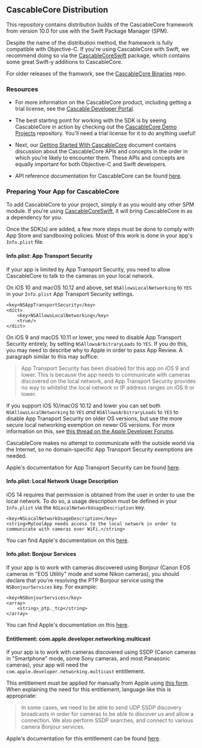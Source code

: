 ## CascableCore Distribution

This repository contains distribution builds of the CascableCore framework from version 10.0 for use with the Swift Package Manager (SPM).

Despite the name of the distribution method, the framework is fully compatible with Objective-C. If you're using CascableCore with Swift, we recommend doing so via the [CascableCoreSwift](https://github.com/cascable/cascablecore-swift) package, which contains some great Swift-y additions to CascableCore.

For older releases of the framwork, see the [CascableCore Binaries](https://github.com/Cascable/cascablecore-binaries) repo.

### Resources

- For more information on the CascableCore product, including getting a trial license, see the [Cascable Developer Portal](https://developer.cascable.se/).

- The best starting point for working with the SDK is by seeing CascableCore in action by checking out the [CascableCore Demo Projects](https://github.com/Cascable/cascablecore-demo) repository. You'll need a trial license for it to do anything useful!

- Next, our [Getting Started With CascableCore](https://github.com/Cascable/cascablecore-demo/blob/master/Getting%20Started%20With%20CascableCore.md) document contains discussion about the CascableCore APIs and concepts in the order in which you're likely to encounter them. These APIs and concepts are equally important for both Objective-C and Swift developers.

- API reference documentation for CascableCore can be found [here](https://cascable.github.io).

### Preparing Your App for CascableCore

To add CascableCore to your project, simply it as you would any other SPM module. If you're using [CascableCoreSwift](https://github.com/cascable/cascablecore-swift), it will bring CascableCore in as a dependency for you.

Once the SDK(s) are added, a few more steps must be done to comply with App Store and sandboxing policies. Most of this work is done in your app's `Info.plist` file.

#### Info.plist: App Transport Security

If your app is limited by App Transport Security, you need to allow CascableCore to talk to the cameras on your local network.

On iOS 10 and macOS 10.12 and above, set `NSAllowsLocalNetworking` to `YES` in your `Info.plist` App Transport Security settings.

```
<key>NSAppTransportSecurity</key>
<dict>
    <key>NSAllowsLocalNetworking</key>
    <true/>
</dict>
```

On iOS 9 and macOS 10.11 or lower, you need to disable App Transport Security entirely, by setting `NSAllowsArbitraryLoads` to `YES`. If you do this, you may need to describe why to Apple in order to pass App Review. A paragraph similar to this may suffice:

> App Transport Security has been disabled for this app on iOS 9 and lower. This is because the app needs to communicate with cameras discovered on the local network, and App Transport Security  provides no way to whitelist the local network or IP address ranges on iOS 9 or lower.

If you support iOS 10/macOS 10.12 and lower you can set both `NSAllowsLocalNetworking` to `YES` _and_ `NSAllowsArbitraryLoads` to `YES` to disable App Transport Security on older OS versions, but use the more secure local networking exemption on newer OS versions. For more information on this, see [this thread on the Apple Developer Forums](https://forums.developer.apple.com/thread/6767).

CascableCore makes no attempt to communicate with the outside world via the Internet, so no domain-specific App Transport Security exemptions are needed.

Apple's documentation for App Transport Security can be found [here](https://developer.apple.com/documentation/bundleresources/information_property_list/nsapptransportsecurity).

#### Info.plist: Local Network Usage Description

iOS 14 requires that permission is obtained from the user in order to use the local network. To do so, a usage description must be defined in your `Info.plist` via the `NSLocalNetworkUsageDescription` key.

```
<key>NSLocalNetworkUsageDescription</key>
<string>MyCoolApp needs access to the local network in order to communicate with cameras over WiFi.</string>
```

You can find Apple's documentation on this [here](https://developer.apple.com/news/?id=0oi77447).

#### Info.plist: Bonjour Services

If your app is to work with cameras discovered using Bonjour (Canon EOS cameras in "EOS Utility" mode and some Nikon cameras), you should declare that you're resolving the PTP Bonjour service using the `NSBonjourServices` key. For example:

```
<key>NSBonjourServices</key>
<array>
    <string>_ptp._tcp</string>
</array>
```

You can find Apple's documentation on this [here](https://developer.apple.com/news/?id=0oi77447).

#### Entitlement: com.apple.developer.networking.multicast

If your app is to work with cameras discovered using SSDP (Canon cameras in "Smartphone" mode, some Sony cameras, and most Panasonic cameras), your app will need the `com.apple.developer.networking.multicast` entitlement.

This entitlement must be applied for manually from Apple using [this form](https://developer.apple.com/contact/request/networking-multicast). When explaining the need for this entitlement, language like this is appropriate: 

> In some cases, we need to be able to send UDP SSDP discovery broadcasts in order for cameras to be able to discover _us_ and allow a connection. We also perform SSDP searches, and connect to various camera Bonjour services. 

Apple's documentation for this entitlement can be found [here](https://developer.apple.com/documentation/bundleresources/entitlements/com_apple_developer_networking_multicast).

